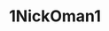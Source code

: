 <h1 align="center">
    <b>1NickOman1</b>
    <img src="https://avatars.githubusercontent.com/u/74034273?v=4" alt="Nicolas D. Kamado" style="width:500px;height:600px;>
</h1>